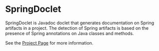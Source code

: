 # SpringDoclet

SpringDoclet is Javadoc doclet that generates documentation on Spring artifacts in a project. The detection of
Spring artifacts is based on the presence of Spring annotations on Java classes and methods.

See the [Project Page](http://scottfrederick.github.com/springdoclet) for more information.
